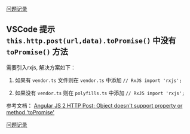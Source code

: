 [问题记录](../README.md)

## VSCode 提示 ```this.http.post(url,data).toPromise()```  中没有 ```toPromise()``` 方法

需要引入rxjs, 解决方案如下：

1.    如果有 ```vendor.ts``` 文件则在 ```vendor.ts``` 中添加 
    ```
    // RxJS
    import 'rxjs';
    ```

1.    如果没有 ```vendor.ts``` 则在 ```polyfills.ts``` 中添加
    ```
    // RxJS
    import 'rxjs';
    ```

参考文档： [Angular JS 2 HTTP Post: Object doesn't support property or method 'toPromise'](https://stackoverflow.com/questions/36673820/angular-js-2-http-post-object-doesnt-support-property-or-method-topromise)

[问题记录](../README.md)